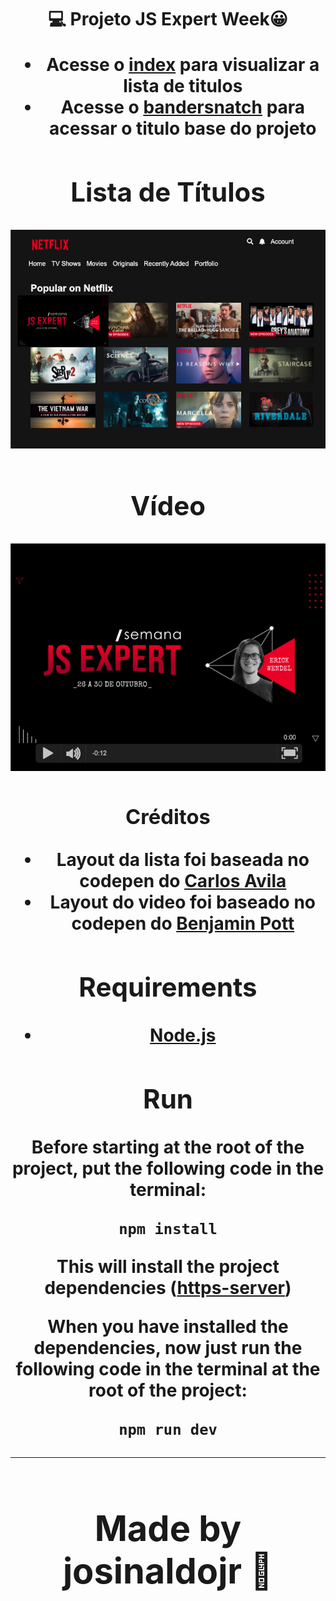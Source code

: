 <h1 align=center>💻 Projeto JS Expert Week😀 <br/> <div align="center"> 

- Acesse o [index](./public/index/index.html) para visualizar a lista de titulos
- Acesse o [bandersnatch](./public/bandersnatch/index.html) para acessar o titulo base do projeto

## Lista de Títulos

![titulos](./prints/titulos.png)

## Vídeo

![titulos](./prints/demo.png)

### Créditos

- Layout da lista foi baseada no  codepen do [Carlos Avila
](https://codepen.io/cb2307/pen/XYxyeY)
- Layout do video foi baseado no codepen do [Benjamin Pott](https://codepen.io/benjipott/pen/JELELN)

## Requirements

* [Node.js](https://nodejs.org/)

## Run
Before starting at the root of the project, put the following code in the terminal:
```sh
npm install
```
This will install the project dependencies ([https-server](https://www.npmjs.com/package/http-server))

When you have installed the dependencies, now just run the following code in the terminal at the root of the project:

```sh
npm run dev

```
---
<h1 align=center> Made by josinaldojr 🌟</h1>